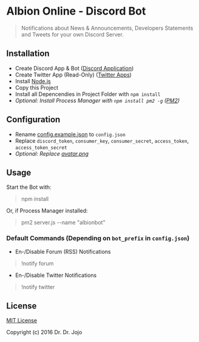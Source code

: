 # Albion Online - Discord Bot

> Notifications about News & Announcements, Developers Statements and Tweets for your own Discord Server.

## Installation

* Create Discord App & Bot ([Discord Application](https://discordapp.com/developers/applications/me))
* Create Twitter App (Read-Only) ([Twitter Apps](https://apps.twitter.com/))
* Install [Node.js](https://nodejs.org/)
* Copy this Project
* Install all Depencendies in Project Folder with `npm install`
* *Optional: Install Process Manager with ``npm install pm2 -g`` ([PM2](http://pm2.keymetrics.io/))*

## Configuration

* Rename [config.example.json](config.example.json) to `config.json`
* Replace `discord_token`, `consumer_key`, `consumer_secret`, `access_token`, `access_token_secret`
* *Optional: Replace [avatar.png](avatar.png)*

## Usage

Start the Bot with:
> npm install

Or, if Process Manager installed:
> pm2 server.js --name "albionbot"

### Default Commands (Depending on `bot_prefix` in `config.json`)

* En-/Disable Forum (RSS) Notifications
> !notify forum

* En-/Disable Twitter Notifications
> !notify twitter

## License

[MIT License](LICENSE)

Copyright (c) 2016 Dr. Dr. Jojo

